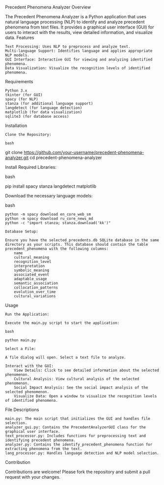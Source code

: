 Precedent Phenomena Analyzer
Overview

The Precedent Phenomena Analyzer is a Python application that uses natural language processing (NLP) to identify and analyze precedent phenomena from text files. It provides a graphical user interface (GUI) for users to interact with the results, view detailed information, and visualize data.
Features

    Text Processing: Uses NLP to preprocess and analyze text.
    Multi-language Support: Identifies language and applies appropriate NLP models.
    GUI Interface: Interactive GUI for viewing and analyzing identified phenomena.
    Data Visualization: Visualize the recognition levels of identified phenomena.

Requirements

    Python 3.x
    tkinter (for GUI)
    spacy (for NLP)
    stanza (for additional language support)
    langdetect (for language detection)
    matplotlib (for data visualization)
    sqlite3 (for database access)

Installation

    Clone the Repository:

    bash

git clone https://github.com/your-username/precedent-phenomena-analyzer.git
cd precedent-phenomena-analyzer

Install Required Libraries:

bash

pip install spacy stanza langdetect matplotlib

Download the necessary language models:

bash

    python -m spacy download en_core_web_sm
    python -m spacy download ru_core_news_md
    python -c "import stanza; stanza.download('kk')"

    Database Setup:

    Ensure you have the selected_precedents.db SQLite database in the same directory as your scripts. This database should contain the table precedent_phenomena with the following columns:
        name
        cultural_meaning
        recognition_level
        interpretation
        symbolic_meaning
        associated_event
        adaptable_usage
        semantic_association
        collocation_patterns
        evolution_over_time
        cultural_variations

Usage

    Run the Application:

    Execute the main.py script to start the application:

    bash

    python main.py

    Select a File:

    A file dialog will open. Select a text file to analyze.

    Interact with the GUI:
        View Details: Click to see detailed information about the selected phenomenon.
        Cultural Analysis: View cultural analysis of the selected phenomenon.
        Social Impact Analysis: See the social impact analysis of the selected phenomenon.
        Visualize Data: Open a window to visualize the recognition levels of identified phenomena.

File Descriptions

    main.py: The main script that initializes the GUI and handles file selection.
    analyzer_gui.py: Contains the PrecedentAnalyzerGUI class for the graphical user interface.
    text_processor.py: Includes functions for preprocessing text and identifying precedent phenomena.
    analyzer.py: Contains the identify_precedent_phenomena function for extracting phenomena from the text.
    lang_processor.py: Handles language detection and NLP model selection.

Contribution

Contributions are welcome! Please fork the repository and submit a pull request with your changes.
